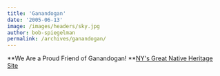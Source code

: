 ```yaml
---
title: 'Ganandogan'
date: '2005-06-13'
image: /images/headers/sky.jpg
author: bob-spiegelman
permalink: /archives/ganandogan/
---
```

**We Are a Proud Friend of Ganandogan! **[NY's Great Native Heritage Site](http://www.ganondagan.org/)
